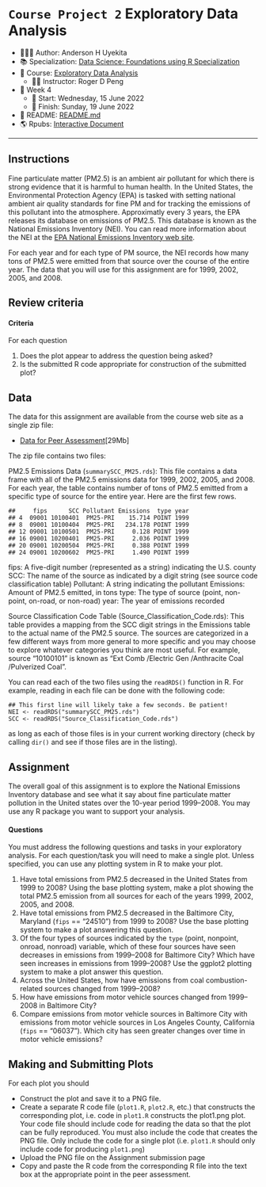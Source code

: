 `Course Project 2` Exploratory Data Analysis
================

-   👨🏻‍💻 Author: Anderson H Uyekita
-   📚 Specialization: <a
    href="https://www.coursera.org/specializations/data-science-foundations-r"
    target="_blank" rel="noopener">Data Science: Foundations using R
    Specialization</a>
-   📖 Course:
    <a href="https://www.coursera.org/learn/exploratory-data-analysis"
    target="_blank" rel="noopener">Exploratory Data Analysis</a>
    -   🧑‍🏫 Instructor: Roger D Peng
-   📆 Week 4
    -   🚦 Start: Wednesday, 15 June 2022
    -   🏁 Finish: Sunday, 19 June 2022
-   📄 README: [README.md](./README.md)
-   🌎 Rpubs: [Interactive
    Document](https://rpubs.com/AndersonUyekita/course-project-2_exploratory-data-analysis)

------------------------------------------------------------------------

## Instructions

Fine particulate matter (PM2.5) is an ambient air pollutant for which
there is strong evidence that it is harmful to human health. In the
United States, the Environmental Protection Agency (EPA) is tasked with
setting national ambient air quality standards for fine PM and for
tracking the emissions of this pollutant into the atmosphere.
Approximatly every 3 years, the EPA releases its database on emissions
of PM2.5. This database is known as the National Emissions Inventory
(NEI). You can read more information about the NEI at the [EPA National
Emissions Inventory web
site](https://www.epa.gov/technical-air-pollution-resources).

For each year and for each type of PM source, the NEI records how many
tons of PM2.5 were emitted from that source over the course of the
entire year. The data that you will use for this assignment are for
1999, 2002, 2005, and 2008.

## Review criteria

#### Criteria

For each question

1.  Does the plot appear to address the question being asked?
2.  Is the submitted R code appropriate for construction of the
    submitted plot?

## Data

The data for this assignment are available from the course web site as a
single zip file:

-   [Data for Peer
    Assessment](https://d396qusza40orc.cloudfront.net/exdata%2Fdata%2FNEI_data.zip)\[29Mb\]

The zip file contains two files:

PM2.5 Emissions Data (`summarySCC_PM25.rds`): This file contains a data
frame with all of the PM2.5 emissions data for 1999, 2002, 2005, and
2008. For each year, the table contains number of tons of PM2.5 emitted
from a specific type of source for the entire year. Here are the first
few rows.

    ##     fips      SCC Pollutant Emissions  type year
    ## 4  09001 10100401  PM25-PRI    15.714 POINT 1999
    ## 8  09001 10100404  PM25-PRI   234.178 POINT 1999
    ## 12 09001 10100501  PM25-PRI     0.128 POINT 1999
    ## 16 09001 10200401  PM25-PRI     2.036 POINT 1999
    ## 20 09001 10200504  PM25-PRI     0.388 POINT 1999
    ## 24 09001 10200602  PM25-PRI     1.490 POINT 1999

fips: A five-digit number (represented as a string) indicating the U.S.
county SCC: The name of the source as indicated by a digit string (see
source code classification table) Pollutant: A string indicating the
pollutant Emissions: Amount of PM2.5 emitted, in tons type: The type of
source (point, non-point, on-road, or non-road) year: The year of
emissions recorded

Source Classification Code Table (Source_Classification_Code.rds): This
table provides a mapping from the SCC digit strings in the Emissions
table to the actual name of the PM2.5 source. The sources are
categorized in a few different ways from more general to more specific
and you may choose to explore whatever categories you think are most
useful. For example, source “10100101” is known as “Ext Comb /Electric
Gen /Anthracite Coal /Pulverized Coal”.

You can read each of the two files using the `readRDS()` function in R.
For example, reading in each file can be done with the following code:

    ## This first line will likely take a few seconds. Be patient!
    NEI <- readRDS("summarySCC_PM25.rds")
    SCC <- readRDS("Source_Classification_Code.rds")

as long as each of those files is in your current working directory
(check by calling `dir()` and see if those files are in the listing).

## Assignment

The overall goal of this assignment is to explore the National Emissions
Inventory database and see what it say about fine particulate matter
pollution in the United states over the 10-year period 1999–2008. You
may use any R package you want to support your analysis.

#### Questions

You must address the following questions and tasks in your exploratory
analysis. For each question/task you will need to make a single plot.
Unless specified, you can use any plotting system in R to make your
plot.

1.  Have total emissions from PM2.5 decreased in the United States from
    1999 to 2008? Using the base plotting system, make a plot showing
    the total PM2.5 emission from all sources for each of the years
    1999, 2002, 2005, and 2008.
2.  Have total emissions from PM2.5 decreased in the Baltimore City,
    Maryland (`fips` == “24510”) from 1999 to 2008? Use the base
    plotting system to make a plot answering this question.
3.  Of the four types of sources indicated by the `type` (point,
    nonpoint, onroad, nonroad) variable, which of these four sources
    have seen decreases in emissions from 1999–2008 for Baltimore City?
    Which have seen increases in emissions from 1999–2008? Use the
    ggplot2 plotting system to make a plot answer this question.
4.  Across the United States, how have emissions from coal
    combustion-related sources changed from 1999–2008?
5.  How have emissions from motor vehicle sources changed from 1999–2008
    in Baltimore City?
6.  Compare emissions from motor vehicle sources in Baltimore City with
    emissions from motor vehicle sources in Los Angeles County,
    California (`fips` == “06037”). Which city has seen greater changes
    over time in motor vehicle emissions?

## Making and Submitting Plots

For each plot you should

-   Construct the plot and save it to a PNG file.
-   Create a separate R code file (`plot1.R`, `plot2.R`, etc.) that
    constructs the corresponding plot, i.e. code in `plot1.R` constructs
    the plot1.png plot. Your code file should include code for reading
    the data so that the plot can be fully reproduced. You must also
    include the code that creates the PNG file. Only include the code
    for a single plot (i.e. `plot1.R` should only include code for
    producing `plot1.png`)
-   Upload the PNG file on the Assignment submission page
-   Copy and paste the R code from the corresponding R file into the
    text box at the appropriate point in the peer assessment.
